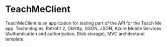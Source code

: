 # TeachMeClient
TeachMeClient is an application for testing part of the API for the Teach Me app.
Technologies: Retrofit 2, OkHttp, GSON, JSON, Azure Mobile Services
(Authentication and authorization, Blob storage), MVC architectural template.